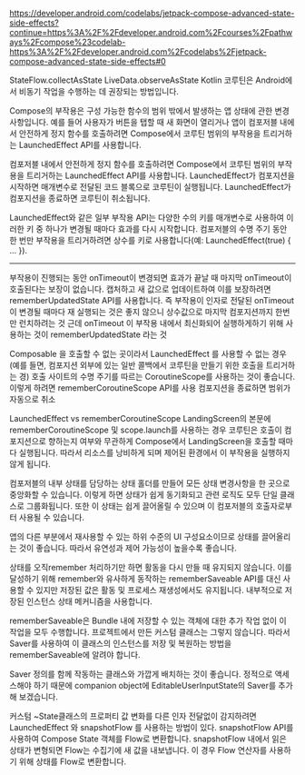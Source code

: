 https://developer.android.com/codelabs/jetpack-compose-advanced-state-side-effects?continue=https%3A%2F%2Fdeveloper.android.com%2Fcourses%2Fpathways%2Fcompose%23codelab-https%3A%2F%2Fdeveloper.android.com%2Fcodelabs%2Fjetpack-compose-advanced-state-side-effects#0



StateFlow.collectAsState
LiveData.observeAsState
Kotlin 코루틴은 Android에서 비동기 작업을 수행하는 데 권장되는 방법입니다.

Compose의 부작용은 구성 가능한 함수의 범위 밖에서 발생하는 앱 상태에 관한 변경사항입니다. 
예를 들어 사용자가 버튼을 탭할 때 새 화면이 열리거나 앱이 컴포저블 내에서 안전하게 정지 함수를 호출하려면 Compose에서 코루틴 범위의 부작용을 트리거하는 LaunchedEffect API를 사용합니다.

컴포저블 내에서 안전하게 정지 함수를 호출하려면 Compose에서 코루틴 범위의 부작용을 트리거하는 LaunchedEffect API를 사용합니다.
LaunchedEffect가 컴포지션을 시작하면 매개변수로 전달된 코드 블록으로 코루틴이 실행됩니다. 
LaunchedEffect가 컴포지션을 종료하면 코루틴이 취소됩니다.

LaunchedEffect와 같은 일부 부작용 API는 다양한 수의 키를 매개변수로 사용하여 이러한 키 중 하나가 변경될 때마다 효과를 다시 시작합니다.
컴포저블의 수명 주기 동안 한 번만 부작용을 트리거하려면 상수를 키로 사용합니다(예: LaunchedEffect(true) { ... }).

***
부작용이 진행되는 동안 onTimeout이 변경되면 효과가 끝날 때 마지막 onTimeout이 호출된다는 보장이 없습니다. 캡처하고 새 값으로 업데이트하여 이를 보장하려면 rememberUpdatedState API를 사용합니다.
즉 부작용이 인자로 전달된 onTimeout 이 변경될 때마다 재 실행되는 것은 좋지 않으니 상수값으로 마지막 컴포지션까지 한번만 런치하려는 것
근데 onTimeout 이 부작용 내에서 최신화되어 실행하게하기 위해 사용하는 것이 rememberUpdatedState 라는 것

Composable 을 호출할 수 없는 곳이라서 LaunchedEffect 를 사용할 수 없는 경우
(예를 들면, 컴포지션 외부에 있는 일반 콜백에서 코루틴을 만들기 위한 호출을 트리거하는 경)
호출 사이트의 수명 주기를 따르는 CoroutineScope를 사용하는 것이 좋습니다. 
이렇게 하려면 rememberCoroutineScope API를 사용
컴포지션을 종료하면 범위가 자동으로 취소

LaunchedEffect vs rememberCoroutineScope
LandingScreen의 본문에 rememberCoroutineScope 및 scope.launch를 사용하는 경우 코루틴은 호출이 컴포지션으로 향하는지 여부와 무관하게 Compose에서 LandingScreen을 호출할 때마다 실행됩니다. 
따라서 리소스를 낭비하게 되며 제어된 환경에서 이 부작용을 실행하지 않게 됩니다.

컴포저블의 내부 상태를 담당하는 상태 홀더를 만들어 모든 상태 변경사항을 한 곳으로 중앙화할 수 있습니다. 
이렇게 하면 상태가 쉽게 동기화되고 관련 로직도 모두 단일 클래스로 그룹화됩니다. 
또한 이 상태는 쉽게 끌어올릴 수 있으며 이 컴포저블의 호출자로부터 사용될 수 있습니다.

앱의 다른 부분에서 재사용할 수 있는 하위 수준의 UI 구성요소이므로 상태를 끌어올리는 것이 좋습니다. 
따라서 유연성과 제어 가능성이 높을수록 좋습니다.

상태를 오직remember 처리하기만 하면 활동을 다시 만들 때 유지되지 않습니다. 
이를 달성하기 위해 remember와 유사하게 동작하는 rememberSaveable API를 대신 사용할 수 있지만 저장된 값은 활동 및 프로세스 재생성에서도 유지됩니다. 
내부적으로 저장된 인스턴스 상태 메커니즘을 사용합니다.

rememberSaveable은 Bundle 내에 저장할 수 있는 객체에 대한 추가 작업 없이 이 작업을 모두 수행합니다.
프로젝트에서 만든 커스텀 클래스는 그렇지 않습니다.
따라서 Saver를 사용하여 이 클래스의 인스턴스를 저장 및 복원하는 방법을 rememberSaveable에 알려야 합니다.

Saver 정의를 함께 작동하는 클래스와 가깝게 배치하는 것이 좋습니다. 
정적으로 액세스해야 하기 때문에 companion object에 EditableUserInputState의 Saver를 추가해 보겠습니다.

커스텀 ~State클래스의 프로퍼티 값 변화를 다른 인자 전달없이 감지하려면 LaunchedEffect 와 snapshotFlow 를 사용하는 방법이 있다.
snapshotFlow API를 사용하여 Compose State<T> 객체를 Flow로 변환합니다. snapshotFlow 내에서 읽은 상태가 변형되면 Flow는 수집기에 새 값을 내보냅니다. 
이 경우 Flow 연산자를 사용하기 위해 상태를 Flow로 변환합니다. 
